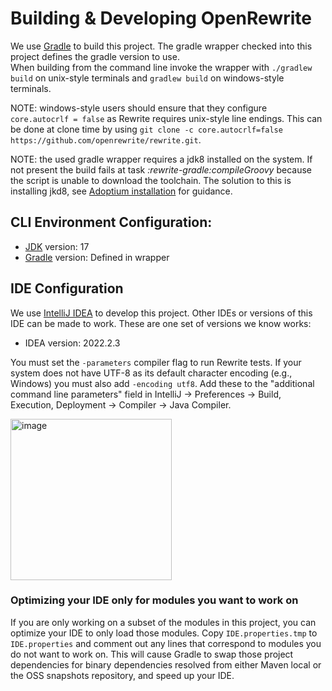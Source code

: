# Building & Developing OpenRewrite

We use [Gradle](https://gradle.org/) to build this project.
The gradle wrapper checked into this project defines the gradle version to use.  
When building from the command line invoke the wrapper with `./gradlew build` on unix-style terminals and `gradlew build` on windows-style terminals.

NOTE: windows-style users should ensure that they configure `core.autocrlf = false` as Rewrite requires unix-style line endings. This can be done at clone time by using `git clone -c core.autocrlf=false https://github.com/openrewrite/rewrite.git`.

NOTE: the used gradle wrapper requires a jdk8 installed on the system.
If not present the build fails at task _:rewrite-gradle:compileGroovy_ because the script is unable to download the toolchain.
The solution to this is installing jkd8, see [Adoptium installation](https://adoptium.net/de/installation/) for guidance.

## CLI Environment Configuration:

* [JDK](https://adoptium.net/) version: 17
* [Gradle](https://gradle.org/) version: Defined in wrapper

## IDE Configuration

We use [IntelliJ IDEA](https://www.jetbrains.com/idea/) to develop this project.
Other IDEs or versions of this IDE can be made to work.
These are one set of versions we know works:

* IDEA version:  2022.2.3

You must set the `-parameters` compiler flag to run Rewrite tests.
If your system does not have UTF-8 as its default character encoding (e.g., Windows) you must also add `-encoding utf8`.
Add these to the "additional command line parameters" field in IntelliJ -> Preferences -> Build, Execution, Deployment -> Compiler -> Java Compiler.

<img width="258" alt="image" src="https://user-images.githubusercontent.com/1697736/212771129-c19167ad-17eb-4d75-8b9d-439a03280a88.png">

### Optimizing your IDE only for modules you want to work on

If you are only working on a subset of the modules in this project, you can optimize your 
IDE to only load those modules. Copy `IDE.properties.tmp` to `IDE.properties` and comment out
any lines that correspond to modules you do not want to work on. This will cause Gradle to
swap those project dependencies for binary dependencies resolved from either Maven local or 
the OSS snapshots repository, and speed up your IDE.
